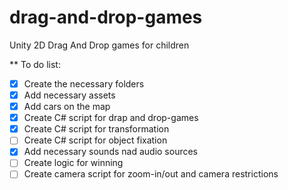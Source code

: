 # drag-and-drop-games
Unity 2D Drag And Drop games for children

** To do list:
- [X] Create the necessary folders
- [X] Add necessary assets
- [X] Add cars on the map
- [X] Create C# script for drap and drop-games
- [X] Create C# script for transformation
- [ ] Create C# script for object fixation
- [X] Add necessary sounds nad audio sources
- [ ] Create logic for winning 
- [ ] Create camera script for zoom-in/out and camera restrictions